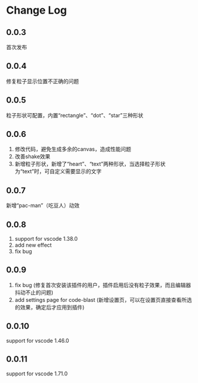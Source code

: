 # Change Log
## 0.0.3 
首次发布
## 0.0.4 
修复粒子显示位置不正确的问题
## 0.0.5 
粒子形状可配置，内置“rectangle”、“dot”、“star”三种形状
## 0.0.6
  1. 修改代码，避免生成多余的canvas，造成性能问题
  2. 改善shake效果
  3. 新增粒子形状，新增了“heart”、“text”两种形状，当选择粒子形状为“text”时，可自定义需要显示的文字

## 0.0.7
新增“pac-man”（吃豆人）动效

## 0.0.8
  1. support for vscode 1.38.0
  2. add new effect
  3. fix bug

## 0.0.9
  1. fix bug (修复首次安装该插件的用户，插件启用后没有粒子效果，而且编辑器抖动不止的问题)
  2. add settings page for code-blast (新增设置页，可以在设置页直接查看所选的效果，确定后才应用到插件)

## 0.0.10
support for vscode 1.46.0

## 0.0.11
support for vscode 1.71.0